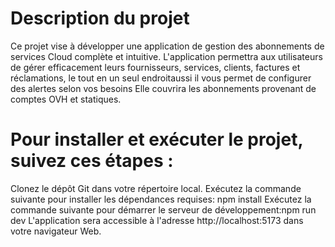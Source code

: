 # Description du projet

Ce projet vise à développer une application de gestion des abonnements de services Cloud complète et intuitive. L'application permettra aux utilisateurs de gérer efficacement leurs fournisseurs, services, clients, factures et réclamations, le tout en un seul endroitaussi il vous permet de configurer des alertes selon vos besoins  Elle couvrira les abonnements provenant de comptes OVH et statiques.

# Pour installer et exécuter le projet, suivez ces étapes :

Clonez le dépôt Git dans votre répertoire local.
Exécutez la commande suivante pour installer les dépendances requises: npm install 
Exécutez la commande  suivante pour démarrer le serveur de développement:npm run dev 
L'application sera accessible à l'adresse http://localhost:5173 dans votre navigateur Web.
